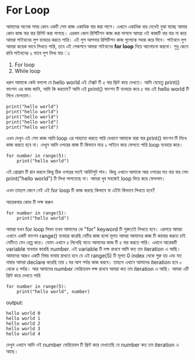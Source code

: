 # For Loop

আমাদের অনেক সময় কোন একটি সেম কাজ একাধিক বার করা লাগে। এখানে একাধিক বার দেখেই বুঝা যাচ্ছে আমার কোন কাজ বার বার রিপিট করা লাগছে। এরকম কোন রিপিটিশন কাজ করা লাগলে আমরা ওই কাজটি বার বার না করে আমরা পাইথনের লুপ ব্যবহার করতে পারি। এই লুপ আপনার রিপিটিশন কাজ গুলোকে সহজ করে দিবে। পাইথনে লুপ আমরা কয়েক ভাবে লিখতে পারি, তবে এই সেকশনে আমরা পাইথনের **for loop** নিয়ে আলোচনা করবো। শুধু জেনে রাখি পাইথনের ২ ভাবে লুপ লিখা যায় ঃ 
1. For loop
2. While loop


ধরুন আমাকে কেউ বললো যে hello world এই টেক্সট টি ৫ বার প্রিন্ট করে দেখতে। আমি যেহেতু print() ফাংশন এর কাজ জানি, আমি কি করতাম? আমি এই print() ফাংশন টি ব্যবহার করে ৫ বার এই hello world টি লিখে ফেলতাম। 

```
print("hello world")
print("hello world")
print("hello world")
print("hello world")
print("hello world")
```

এখন দেখুন এই সেম কাজ আমি loop এর সাহায্যে করতে পারি যেখানে আমাকে বারা বার print() ফাংশন টি লিখে কাজ করতে হবে না। দেখুন আমি ওপরের কাজ টি কিভাবে মাত্র ২ লাইনে করে ফেলতে পারি loop ব্যবহার করে। 

```
for number in range(5):
    print("hello world")
```

এই প্রোগ্রাম টি রান করলে কিন্তু ঠিক ওপরের মতই আউটপুট পাব। কিন্তু এখানে আমাকে আর ওপরের মত বার বার সেম print("hello world") টি লিখা লাগতেছে না। আমরা খুব সহজেই loop দিয়ে করে ফেললাম। 

এখন তাহলে জেনে নেই এই for loop টি কাজ করছে কিভাবে বা এইটা কিভাবে লিখতে হবে? 

আরেকবার কোড টি লক্ষ করুন
```
for number in range(5):
    print("hello world")
```

আমরা যখন for loop লিখব তখন আমাদের কে "for" keyword টি শুরুতেই লিখতে হবে। এরপরে আমরা এখানে একটি ফাংশন range() ব্যবহার করেছি যেটির কাজ হলো মূলত আমরা আমাদের কাজ টি কয়বার করতে চাই সেটিতে যেন হেল্প করে। যেমন এখানে ৫ লিখেছি যাতে আমাদের কাজ টি ৫ বার করতে পারি। এখানে আরেকটি variable ব্যবহার করেছি number. এই variable টি লক্ষ রাখবে আমি কত তম iteration এ আছি। আমাদের আরও একটি বিষয় মাথায় রাখতে হবে যে এই range(5) টি মূলত 0 index থেকে শুরু হয় এবং যত নাম্বার আমরা declare করেছি তার ১ ঘর আগ পর্যন্ত কাজ করবে। তাহলে এখানে আমাদের iteration হবে ০ থেকে ৪ পর্যন্ত। আর আমাদের number ভেরিয়েবল লক্ষ রাখবে আমরা কত তম iteration এ আছি। আমরা এটি প্রিন্ট করে দেখতে পারি 

```
for number in range(5):
    print("hello world", number)
```

output:

```
hello world 0
hello world 1
hello world 2
hello world 3
hello world 4
```

দেখুন এখানে আমি ওই number ভেরিয়েবল টি প্রিন্ট করে দেখতেছি যে number কত তম iteration এ আছে।

